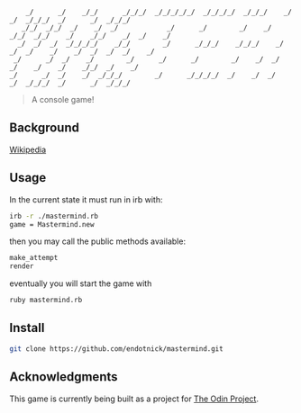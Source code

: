         _/      _/    _/_/      _/_/_/  _/_/_/_/_/  _/_/_/_/  _/_/_/    _/      _/  _/_/_/  _/      _/  _/_/_/
       _/_/  _/_/  _/    _/  _/            _/      _/        _/    _/  _/_/  _/_/    _/    _/_/    _/  _/    _/
      _/  _/  _/  _/_/_/_/    _/_/        _/      _/_/_/    _/_/_/    _/  _/  _/    _/    _/  _/  _/  _/    _/
     _/      _/  _/    _/        _/      _/      _/        _/    _/  _/      _/    _/    _/    _/_/  _/    _/
    _/      _/  _/    _/  _/_/_/        _/      _/_/_/_/  _/    _/  _/      _/  _/_/_/  _/      _/  _/_/_/

>A console game!

## Background
[Wikipedia](https://en.wikipedia.org/wiki/Mastermind_(board_game))

## Usage
In the current state it must run in irb with:
```bash
irb -r ./mastermind.rb
game = Mastermind.new
```
then you may call the public methods available:
```bash
make_attempt
render
```
eventually you will start the game with
```bash
ruby mastermind.rb
```

## Install
```bash
git clone https://github.com/endotnick/mastermind.git
```

## Acknowledgments
This game is currently being built as a project for [The Odin Project](https://www.theodinproject.com/courses/ruby-programming/lessons/oop).
